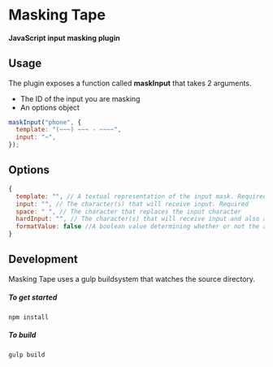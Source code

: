 # Masking Tape
#### JavaScript input masking plugin

## Usage
The plugin exposes a function called **maskInput** that takes 2 arguments.
 * The ID of the input you are masking
 * An options object

```javascript
maskInput("phone", {
  template: "(~~~) ~~~ - ~~~~",
  input: "~",
});
```

## Options
```javascript
{
  template: "", // A textual representation of the input mask. Required
  input: "", // The character(s) that will receive input. Required
  space: " ", // The character that replaces the input character
  hardInput: "", // The character(s) that will receive input and also act as a hard mask for hiding part of the input. For example hiding the first 5 digits of a social security number.
  formatValue: false //A boolean value determining whether or not the actual input value will receive the formatting.
}
```

## Development
Masking Tape uses a gulp buildsystem that watches the source directory.

##### To get started
```
npm install
```

##### To build
```
gulp build
```
